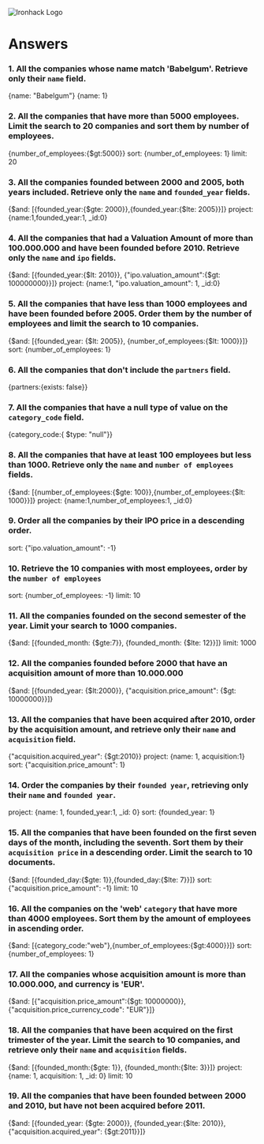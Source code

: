 ![Ironhack Logo](https://i.imgur.com/1QgrNNw.png)

# Answers

### 1. All the companies whose name match 'Babelgum'. Retrieve only their `name` field.

<!-- Your Code Goes Here -->
{name: "Babelgum"}
{name: 1}

### 2. All the companies that have more than 5000 employees. Limit the search to 20 companies and sort them by **number of employees**.

<!-- Your Code Goes Here -->
{number_of_employees:{$gt:5000}}
sort: {number_of_employees: 1}
limit: 20

### 3. All the companies founded between 2000 and 2005, both years included. Retrieve only the `name` and `founded_year` fields.

<!-- Your Code Goes Here -->
{$and: [{founded_year:{$gte: 2000}},{founded_year:{$lte: 2005}}]}
project: {name:1,founded_year:1, _id:0}

### 4. All the companies that had a Valuation Amount of more than 100.000.000 and have been founded before 2010. Retrieve only the `name` and `ipo` fields.

<!-- Your Code Goes Here -->
{$and: [{founded_year:{$lt: 2010}}, {"ipo.valuation_amount":{$gt: 100000000}}]}
project:  {name:1, "ipo.valuation_amount": 1, _id:0}

### 5. All the companies that have less than 1000 employees and have been founded before 2005. Order them by the number of employees and limit the search to 10 companies.

<!-- Your Code Goes Here -->
{$and: [{founded_year: {$lt: 2005}}, {number_of_employees:{$lt: 1000}}]}
sort: {number_of_employees: 1}

### 6. All the companies that don't include the `partners` field.

<!-- Your Code Goes Here -->
{partners:{exists: false}}

### 7. All the companies that have a null type of value on the `category_code` field.

<!-- Your Code Goes Here -->
{category_code:{ $type: "null"}}

### 8. All the companies that have at least 100 employees but less than 1000. Retrieve only the `name` and `number of employees` fields.

<!-- Your Code Goes Here -->
{$and: [{number_of_employees:{$gte: 100}},{number_of_employees:{$lt: 1000}}]}
project: {name:1,number_of_employees:1, _id:0}

### 9. Order all the companies by their IPO price in a descending order.

<!-- Your Code Goes Here -->
sort: {"ipo.valuation_amount": -1}

### 10. Retrieve the 10 companies with most employees, order by the `number of employees`

<!-- Your Code Goes Here -->
sort: {number_of_employees: -1}
limit: 10

### 11. All the companies founded on the second semester of the year. Limit your search to 1000 companies.

<!-- Your Code Goes Here -->
{$and: [{founded_month: {$gte:7}}, {founded_month: {$lte: 12}}]}
limit: 1000

### 12. All the companies founded before 2000 that have an acquisition amount of more than 10.000.000

<!-- Your Code Goes Here -->
{$and: [{founded_year: {$lt:2000}}, {"acquisition.price_amount": {$gt: 10000000}}]}

### 13. All the companies that have been acquired after 2010, order by the acquisition amount, and retrieve only their `name` and `acquisition` field.

<!-- Your Code Goes Here -->
{"acquisition.acquired_year": {$gt:2010}}
project: {name: 1, acquisition:1}
sort: {"acquisition.price_amount": 1}

### 14. Order the companies by their `founded year`, retrieving only their `name` and `founded year`.

<!-- Your Code Goes Here -->
project: {name: 1, founded_year:1, _id: 0}
sort: {founded_year: 1}

### 15. All the companies that have been founded on the first seven days of the month, including the seventh. Sort them by their `acquisition price` in a descending order. Limit the search to 10 documents.

<!-- Your Code Goes Here -->
{$and: [{founded_day:{$gte: 1}},{founded_day:{$lte: 7}}]}
sort: {"acquisition.price_amount": -1}
limit: 10

### 16. All the companies on the 'web' `category` that have more than 4000 employees. Sort them by the amount of employees in ascending order.

<!-- Your Code Goes Here -->
{$and: [{category_code:"web"},{number_of_employees:{$gt:4000}}]}
sort: {number_of_employees: 1}

### 17. All the companies whose acquisition amount is more than 10.000.000, and currency is 'EUR'.

<!-- Your Code Goes Here -->
{$and: [{"acquisition.price_amount":{$gt: 10000000}}, {"acquisition.price_currency_code": "EUR"}]}

### 18. All the companies that have been acquired on the first trimester of the year. Limit the search to 10 companies, and retrieve only their `name` and `acquisition` fields.

<!-- Your Code Goes Here -->
{$and: [{founded_month:{$gte: 1}}, {founded_month:{$lte: 3}}]} 
project: {name: 1, acquisition: 1, _id: 0}
limit: 10

### 19. All the companies that have been founded between 2000 and 2010, but have not been acquired before 2011.

<!-- Your Code Goes Here -->
{$and: [{founded_year: {$gte: 2000}}, {founded_year:{$lte: 2010}}, {"acquisition.acquired_year": {$gt:2011}}]} 


